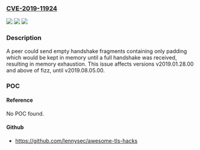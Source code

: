 ### [CVE-2019-11924](https://cve.mitre.org/cgi-bin/cvename.cgi?name=CVE-2019-11924)
![](https://img.shields.io/static/v1?label=Product&message=fizz&color=blue)
![](https://img.shields.io/static/v1?label=Version&message=!%3D%3E%20v2019.08.12.00%20&color=brighgreen)
![](https://img.shields.io/static/v1?label=Vulnerability&message=Uncontrolled%20Resource%20Consumption%20(CWE-ID%20400)&color=brighgreen)

### Description

A peer could send empty handshake fragments containing only padding which would be kept in memory until a full handshake was received, resulting in memory exhaustion. This issue affects versions v2019.01.28.00 and above of fizz, until v2019.08.05.00.

### POC

#### Reference
No POC found.

#### Github
- https://github.com/lennysec/awesome-tls-hacks

